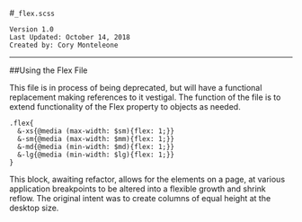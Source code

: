 #`_flex.scss`
```
Version 1.0
Last Updated: October 14, 2018
Created by: Cory Monteleone
```
***
##Using the Flex File

This file is in process of being deprecated, but will have a functional replacement making references to it vestigal. The function of the file is to extend functionality of the Flex property to objects as needed.

```
.flex{
  &-xs{@media (max-width: $sm){flex: 1;}}
  &-sm{@media (max-width: $mm){flex: 1;}}
  &-md{@media (min-width: $md){flex: 1;}}
  &-lg{@media (min-width: $lg){flex: 1;}}
}

```

This block, awaiting refactor, allows for the elements on a page, at various application breakpoints to be altered into a flexible growth and shrink reflow. The original intent was to create columns of equal height at the desktop size.
